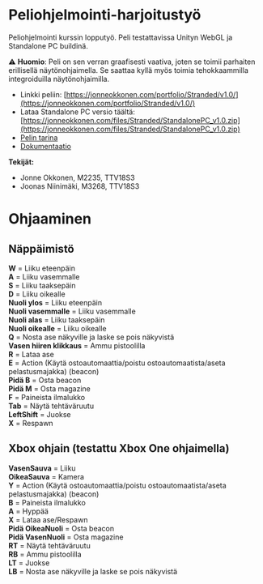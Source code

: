 # Peliohjelmointi-harjoitustyö

Peliohjelmointi kurssin lopputyö. Peli testattavissa Unityn WebGL ja Standalone PC buildinä.

:warning: **Huomio**: Peli on sen verran graafisesti vaativa, joten se toimii parhaiten erillisellä näytönohjaimella. Se saattaa kyllä myös toimia tehokkaammilla integroiduilla näytönohjaimilla.

* Linkki peliin: [https://jonneokkonen.com/portfolio/Stranded/v1.0/](https://jonneokkonen.com/portfolio/Stranded/v1.0/)  
* Lataa Standalone PC versio täältä: [https://jonneokkonen.com/files/Stranded/StandalonePC_v1.0.zip](https://jonneokkonen.com/files/Stranded/StandalonePC_v1.0.zip)
* [Pelin tarina](strandedstory.md) 
* [Dokumentaatio](Gamedocs.md)  

**Tekijät:**  
- Jonne Okkonen, M2235, TTV18S3
- Joonas Niinimäki, M3268, TTV18S3
 
# Ohjaaminen

## Näppäimistö

__W__ = Liiku eteenpäin  
__A__ = Liiku vasemmalle  
__S__ = Liiku taaksepäin  
__D__ = Liiku oikealle  
__Nuoli ylos__ = Liiku eteenpäin  
__Nuoli vasemmalle__ = Liiku vasemmalle  
__Nuoli alas__ = Liiku taaksepäin  
__Nuoli oikealle__ = Liiku oikealle  
__Q__ = Nosta ase näkyville ja laske se pois näkyvistä  
__Vasen hiiren klikkaus__ = Ammu pistoolilla  
__R__ = Lataa ase  
__E__ = Action (Käytä ostoautomaattia/poistu ostoautomaatista/aseta pelastusmajakka) (beacon)  
__Pidä B__ = Osta beacon  
__Pidä M__ = Osta magazine  
__F__ = Paineista ilmalukko  
__Tab__ = Näytä tehtäväruutu  
__LeftShift__ = Juokse  
__X__ = Respawn  

## Xbox ohjain (testattu Xbox One ohjaimella)

__VasenSauva__ = Liiku  
__OikeaSauva__ = Kamera  
__Y__ = Action (Käytä ostoautomaattia/poistu ostoautomaatista/aseta pelastusmajakka) (beacon)  
__B__ = Paineista ilmalukko  
__A__ = Hyppää  
__X__ = Lataa ase/Respawn   
__Pidä OikeaNuoli__ = Osta beacon   
__Pidä VasenNuoli__ = Osta magazine  
__RT__ = Näytä tehtäväruutu  
__RB__ = Ammu pistoolilla  
__LT__ = Juokse  
__LB__ = Nosta ase näkyville ja laske se pois näkyvistä  
